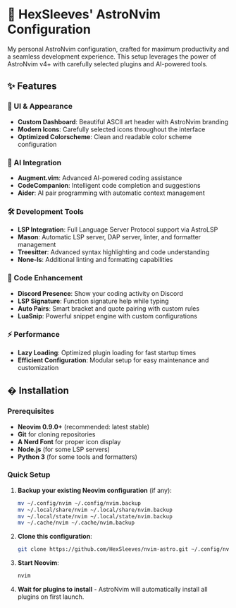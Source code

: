 # 🚀 HexSleeves' AstroNvim Configuration

My personal AstroNvim configuration, crafted for maximum productivity and a seamless development experience. This setup leverages the power of AstroNvim v4+ with carefully selected plugins and AI-powered tools.

## ✨ Features

### 🎨 UI & Appearance

- **Custom Dashboard**: Beautiful ASCII art header with AstroNvim branding
- **Modern Icons**: Carefully selected icons throughout the interface
- **Optimized Colorscheme**: Clean and readable color scheme configuration

### 🤖 AI Integration

- **Augment.vim**: Advanced AI-powered coding assistance
- **CodeCompanion**: Intelligent code completion and suggestions
- **Aider**: AI pair programming with automatic context management

### 🛠️ Development Tools

- **LSP Integration**: Full Language Server Protocol support via AstroLSP
- **Mason**: Automatic LSP server, DAP server, linter, and formatter management
- **Treesitter**: Advanced syntax highlighting and code understanding
- **None-ls**: Additional linting and formatting capabilities

### 📝 Code Enhancement

- **Discord Presence**: Show your coding activity on Discord
- **LSP Signature**: Function signature help while typing
- **Auto Pairs**: Smart bracket and quote pairing with custom rules
- **LuaSnip**: Powerful snippet engine with custom configurations

### ⚡ Performance

- **Lazy Loading**: Optimized plugin loading for fast startup times
- **Efficient Configuration**: Modular setup for easy maintenance and customization

## �️ Installation

### Prerequisites

- **Neovim 0.9.0+** (recommended: latest stable)
- **Git** for cloning repositories
- **A Nerd Font** for proper icon display
- **Node.js** (for some LSP servers)
- **Python 3** (for some tools and formatters)

### Quick Setup

1. **Backup your existing Neovim configuration** (if any):

   ```bash
   mv ~/.config/nvim ~/.config/nvim.backup
   mv ~/.local/share/nvim ~/.local/share/nvim.backup
   mv ~/.local/state/nvim ~/.local/state/nvim.backup
   mv ~/.cache/nvim ~/.cache/nvim.backup
   ```

2. **Clone this configuration**:

   ```bash
   git clone https://github.com/HexSleeves/nvim-astro.git ~/.config/nvim
   ```

3. **Start Neovim**:

   ```bash
   nvim
   ```

4. **Wait for plugins to install** - AstroNvim will automatically install all plugins on first launch.
